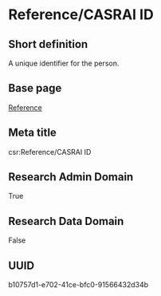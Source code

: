 # Reference/CASRAI ID
## Short definition
A unique identifier for the person.
## Base page
[Reference](https://github.com/EuroCRIS/CASRAI-Dictionairies/blob/main/Objects/Reference.md)
## Meta title
csr:Reference/CASRAI ID
## Research Admin Domain
True
## Research Data Domain
False
## UUID
b10757d1-e702-41ce-bfc0-91566432d34b
